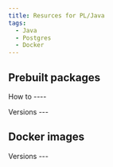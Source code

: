 ```yaml
---
title: Resurces for PL/Java
tags:
  - Java
  - Postgres
  - Docker
---
```


## Prebuilt packages

How to ----

Versions ---

## Docker images

Versions ---